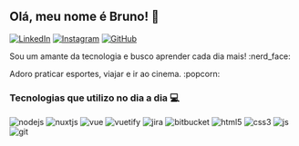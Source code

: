## Olá, meu nome é Bruno! 👋

[![LinkedIn](https://img.shields.io/badge/LinkedIn-0077B5?style=for-the-badge&logo=linkedin&logoColor=white)](https://www.linkedin.com/in/brunolcardoso/)
[![Instagram](https://img.shields.io/badge/Instagram-E4405F?style=for-the-badge&logo=instagram&logoColor=white)](https://www.instagram.com/blcardoso_/)
[![GitHub](https://img.shields.io/badge/GitHub-100000?style=for-the-badge&logo=github&logoColor=white)](https://github.com/blcardoso)

<p>Sou um amante da tecnologia e busco aprender cada dia mais! :nerd_face:</p>
<p>Adoro praticar esportes, viajar e ir ao cinema. :popcorn: </p> 

### Tecnologias que utilizo no dia a dia :computer:

<div style="inline_block">
  <img align="center" alt="nodejs" src="https://img.shields.io/badge/node.js-6DA55F?style=for-the-badge&logo=node.js&logoColor=white" />
  <img align="center" alt="nuxtjs" src="https://img.shields.io/badge/Nuxt-002E3B?style=for-the-badge&logo=nuxtdotjs&logoColor=#00DC82" />
  <img align="center" alt="vue" src="https://img.shields.io/badge/Vue.js-35495E?style=for-the-badge&logo=vue.js&logoColor=4FC08D" />
  <img align="center" alt="vuetify" src="https://img.shields.io/badge/Vuetify-1867C0?style=for-the-badge&logo=vuetify&logoColor=AEDDFF" />
  <img align="center" alt="jira" src="https://img.shields.io/badge/jira-%230A0FFF.svg?style=for-the-badge&logo=jira&logoColor=white" />
  <img align="center" alt="bitbucket" src="https://img.shields.io/badge/bitbucket-%230047B3.svg?style=for-the-badge&logo=bitbucket&logoColor=white" />
  <img align="center" alt="html5" src="https://img.shields.io/badge/HTML5-E34F26?style=for-the-badge&logo=html5&logoColor=white" />
  <img align="center" alt="css3" src="https://img.shields.io/badge/CSS3-1572B6?style=for-the-badge&logo=css3&logoColor=white" />
  <img align="center" alt="js" src="https://img.shields.io/badge/JavaScript-F7DF1E?style=for-the-badge&logo=javascript&logoColor=black" />
  <img align="center" alt="git" src="https://img.shields.io/badge/GIT-E44C30?style=for-the-badge&logo=git&logoColor=white" />
</div>
